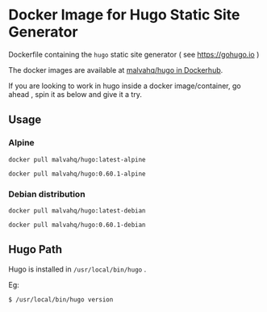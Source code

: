 # Docker Image for Hugo Static Site Generator

Dockerfile containing the `hugo` static site generator ( see https://gohugo.io )

The docker images are available at [malvahq/hugo in Dockerhub](https://hub.docker.com/r/malvahq/hugo).

If you are looking to work in hugo inside a docker image/container, go ahead , spin it as below and give it a try.


## Usage

### Alpine

```
docker pull malvahq/hugo:latest-alpine
```

```
docker pull malvahq/hugo:0.60.1-alpine
```

### Debian distribution

```
docker pull malvahq/hugo:latest-debian
```

```
docker pull malvahq/hugo:0.60.1-debian
```

## Hugo Path

Hugo is installed in `/usr/local/bin/hugo` .

Eg:

```
$ /usr/local/bin/hugo version
```
